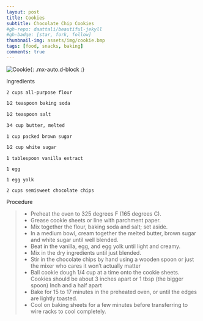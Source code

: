 ```yaml
---
layout: post
title: Cookies
subtitle: Chocolate Chip Cookies
#gh-repo: daattali/beautiful-jekyll
#gh-badge: [star, fork, follow]
thumbnail-img: assets/img/cookie.bmp
tags: [food, snacks, baking]
comments: true
---
```

![Cookie](https://images.squarespace-cdn.com/content/v1/5deb27e855fdc250c0a01b91/1659413338888-WTYU5KZX0L39TI8NJYTF/unsplash-image-7mh-czWZRsA.jpg?format=300w){: .mx-auto.d-block :}

Ingredients 

    2 cups all-purpose flour 

    1⁄2 teaspoon baking soda 

    1⁄2 teaspoon salt 

    3⁄4 cup butter, melted 

    1 cup packed brown sugar 

    1⁄2 cup white sugar 

    1 tablespoon vanilla extract 

    1 egg 

    1 egg yolk 

    2 cups semisweet chocolate chips 

Procedure 

> - Preheat the oven to 325 degrees F (165 degrees C).
>- Grease cookie sheets or line with parchment paper. 
> - Mix together the flour, baking soda and salt; set aside. 
> - In a medium bowl, cream together the melted butter, brown sugar and white sugar until well blended. 
>- Beat in the vanilla, egg, and egg yolk until light and creamy. 
>- Mix in the dry ingredients until just blended. 
>- Stir in the chocolate chips by hand using a wooden spoon or just the mixer who cares it won’t actually matter
>- Ball cookie dough 1/4 cup at a time onto the cookie sheets. Cookies should be about 3 inches apart or 1 tbsp (the bigger spoon) Inch and a half apart 
>- Bake for 15 to 17 minutes in the preheated oven, or until the edges are lightly toasted. 
>- Cool on baking sheets for a few minutes before transferring to wire racks to cool completely. 